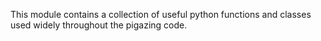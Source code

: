 This module contains a collection of useful python functions and classes used
widely throughout the pigazing code.
